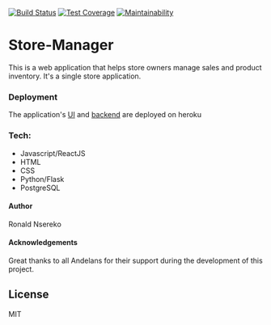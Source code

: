 [![Build Status](https://travis-ci.org/codjoero/sm-frontend.svg?branch=develop)](https://travis-ci.org/codjoero/sm-frontend)
[![Test Coverage](https://api.codeclimate.com/v1/badges/be1459da4aacc02386e4/test_coverage)](https://codeclimate.com/github/codjoero/sm-frontend/test_coverage)
[![Maintainability](https://api.codeclimate.com/v1/badges/be1459da4aacc02386e4/maintainability)](https://codeclimate.com/github/codjoero/sm-frontend/maintainability)

# Store-Manager
This is a web application that helps store owners manage sales and product inventory. It's a single store application.

### Deployment
The application's [UI](https://sm-frontend-ronnie.herokuapp.com/) and [backend](https://thecodestoremanager-api-heroku.herokuapp.com/) are deployed on heroku 

### Tech:
- Javascript/ReactJS
- HTML
- CSS
- Python/Flask
- PostgreSQL

#### Author
Ronald Nsereko

#### Acknowledgements
Great thanks to all Andelans for their support during the development of this project.

License
----

MIT